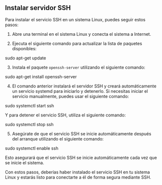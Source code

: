 ## Instalar servidor SSH

Para instalar el servicio SSH en un sistema Linux, puedes seguir estos pasos:

1. Abre una terminal en el sistema Linux y conecta el sistema a Internet.

2. Ejecuta el siguiente comando para actualizar la lista de paquetes disponibles: 

sudo apt-get update


3. Instala el paquete `openssh-server` utilizando el siguiente comando:

sudo apt-get install openssh-server


4. El comando anterior instalará el servidor SSH y creará automáticamente un servicio systemd para iniciarlo y detenerlo. Si necesitas iniciar el servicio manualmente, puedes usar el siguiente comando:

sudo systemctl start ssh


Y para detener el servicio SSH, utiliza el siguiente comando:

sudo systemctl stop ssh


5. Asegúrate de que el servicio SSH se inicie automáticamente después del arranque utilizando el siguiente comando:

sudo systemctl enable ssh


Esto asegurará que el servicio SSH se inicie automáticamente cada vez que se inicie el sistema.

Con estos pasos, deberías haber instalado el servicio SSH en tu sistema Linux y estarás listo para conectarte a él de forma segura mediante SSH.

